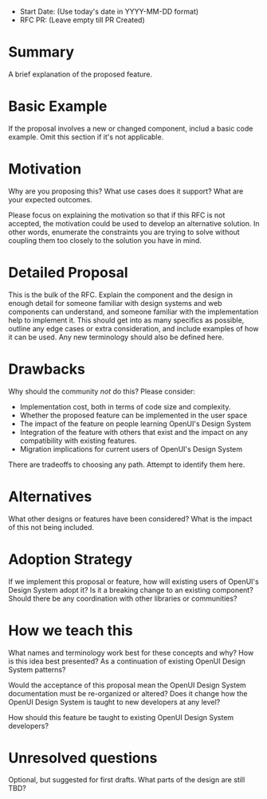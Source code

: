 * Start Date: (Use today's date in YYYY-MM-DD format)
* RFC PR: (Leave empty till PR Created)

# Summary

A brief explanation of the proposed feature.

# Basic Example

If the proposal involves a new or changed component, includ a basic code example. Omit this section if it's not applicable.

# Motivation

Why are you proposing this? What use cases does it support? What are your expected outcomes.

Please focus on explaining the motivation so that if this RFC is not accepted, the motivation could be used to develop an alternative solution. In other words, enumerate the constraints you are trying to solve without coupling them too closely to the solution you have in mind.

# Detailed Proposal

This is the bulk of the RFC. Explain the component and the design in enough detail for someone familiar with design systems and web components can understand, and someone familiar with the implementation help to implement it. This should get into as many specifics as possible, outline any edge cases or extra consideration, and include examples of how it can be used. Any new terminology should also be defined here.

# Drawbacks

Why should the community *not* do this? Please consider:
* Implementation cost, both in terms of code size and complexity.
* Whether the proposed feature can be implemented in the user space
* The impact of the feature on people learning OpenUI's Design System
* Integration of the feature with others that exist and the impact on any compatibility with existing features.
* Migration implications for current users of OpenUI's Design System

There are tradeoffs to choosing any path. Attempt to identify them here.

# Alternatives

What other designs or features have been considered? What is the impact of this not being included.

# Adoption Strategy

If we implement this proposal or feature, how will existing users of OpenUI's Design System adopt it? Is it a breaking change to an existing component? Should there be any coordination with other libraries or communities?

# How we teach this

What names and terminology work best for these concepts and why? How is this idea best presented? As a continuation of existing OpenUI Design System patterns?

Would the acceptance of this proposal mean the OpenUI Design System documentation must be re-organized or altered? Does it change how the OpenUI Design System is taught to new developers at any level?

How should this feature be taught to existing OpenUI Design System developers?

# Unresolved questions

Optional, but suggested for first drafts. What parts of the design are still TBD?